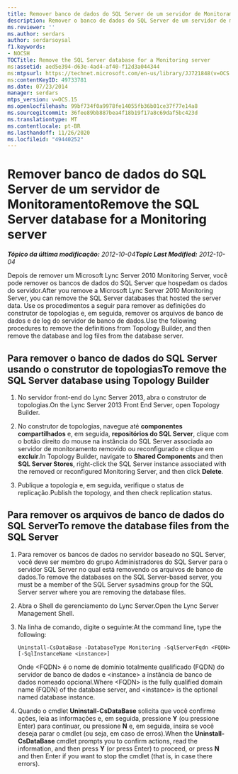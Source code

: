 ```yaml
---
title: Remover banco de dados do SQL Server de um servidor de Monitoramento
description: Remover o banco de dados do SQL Server de um servidor de monitoramento.
ms.reviewer: ''
ms.author: serdars
author: serdarsoysal
f1.keywords:
- NOCSH
TOCTitle: Remove the SQL Server database for a Monitoring server
ms:assetid: aed5e394-d63e-4ad4-af40-f12d3a044344
ms:mtpsurl: https://technet.microsoft.com/en-us/library/JJ721848(v=OCS.15)
ms:contentKeyID: 49733781
ms.date: 07/23/2014
manager: serdars
mtps_version: v=OCS.15
ms.openlocfilehash: 99bf734f0a9978fe14055fb36b01ce37f77e14a8
ms.sourcegitcommit: 36fee89bb887bea4f18b19f17a8c69daf5bc423d
ms.translationtype: MT
ms.contentlocale: pt-BR
ms.lasthandoff: 11/26/2020
ms.locfileid: "49440252"
---
```

# <a name="remove-the-sql-server-database-for-a-monitoring-server"></a><span data-ttu-id="e3d3a-103">Remover banco de dados do SQL Server de um servidor de Monitoramento</span><span class="sxs-lookup"><span data-stu-id="e3d3a-103">Remove the SQL Server database for a Monitoring server</span></span>

<div data-xmlns="http://www.w3.org/1999/xhtml">

<div class="topic" data-xmlns="http://www.w3.org/1999/xhtml" data-msxsl="urn:schemas-microsoft-com:xslt" data-cs="https://msdn.microsoft.com/">

<div data-asp="https://msdn2.microsoft.com/asp">



</div>

<div id="mainSection">

<div id="mainBody"><span data-ttu-id="e3d3a-104">

<span> </span></span><span class="sxs-lookup"><span data-stu-id="e3d3a-104">

<span> </span></span></span>

<span data-ttu-id="e3d3a-105">_**Tópico da última modificação:** 2012-10-04_</span><span class="sxs-lookup"><span data-stu-id="e3d3a-105">_**Topic Last Modified:** 2012-10-04_</span></span>

<span data-ttu-id="e3d3a-106">Depois de remover um Microsoft Lync Server 2010 Monitoring Server, você pode remover os bancos de dados do SQL Server que hospedam os dados do servidor.</span><span class="sxs-lookup"><span data-stu-id="e3d3a-106">After you remove a Microsoft Lync Server 2010 Monitoring Server, you can remove the SQL Server databases that hosted the server data.</span></span> <span data-ttu-id="e3d3a-107">Use os procedimentos a seguir para remover as definições do construtor de topologias e, em seguida, remover os arquivos de banco de dados e de log do servidor de banco de dados.</span><span class="sxs-lookup"><span data-stu-id="e3d3a-107">Use the following procedures to remove the definitions from Topology Builder, and then remove the database and log files from the database server.</span></span>

<div>

## <a name="to-remove-the-sql-server-database-using-topology-builder"></a><span data-ttu-id="e3d3a-108">Para remover o banco de dados do SQL Server usando o construtor de topologias</span><span class="sxs-lookup"><span data-stu-id="e3d3a-108">To remove the SQL Server database using Topology Builder</span></span>

1.  <span data-ttu-id="e3d3a-109">No servidor front-end do Lync Server 2013, abra o construtor de topologias.</span><span class="sxs-lookup"><span data-stu-id="e3d3a-109">On the Lync Server 2013 Front End Server, open Topology Builder.</span></span>

2.  <span data-ttu-id="e3d3a-110">No construtor de topologias, navegue até **componentes compartilhados** e, em seguida, **repositórios do SQL Server**, clique com o botão direito do mouse na instância do SQL Server associada ao servidor de monitoramento removido ou reconfigurado e clique em **excluir**.</span><span class="sxs-lookup"><span data-stu-id="e3d3a-110">In Topology Builder, navigate to **Shared Components** and then **SQL Server Stores**, right-click the SQL Server instance associated with the removed or reconfigured Monitoring Server, and then click **Delete**.</span></span>

3.  <span data-ttu-id="e3d3a-111">Publique a topologia e, em seguida, verifique o status de replicação.</span><span class="sxs-lookup"><span data-stu-id="e3d3a-111">Publish the topology, and then check replication status.</span></span>

</div>

<div>

## <a name="to-remove-the-database-files-from-the-sql-server"></a><span data-ttu-id="e3d3a-112">Para remover os arquivos de banco de dados do SQL Server</span><span class="sxs-lookup"><span data-stu-id="e3d3a-112">To remove the database files from the SQL Server</span></span>

1.  <span data-ttu-id="e3d3a-113">Para remover os bancos de dados no servidor baseado no SQL Server, você deve ser membro do grupo Administradores do SQL Server para o servidor SQL Server no qual está removendo os arquivos de banco de dados.</span><span class="sxs-lookup"><span data-stu-id="e3d3a-113">To remove the databases on the SQL Server-based server, you must be a member of the SQL Server sysadmins group for the SQL Server server where you are removing the database files.</span></span>

2.  <span data-ttu-id="e3d3a-114">Abra o Shell de gerenciamento do Lync Server.</span><span class="sxs-lookup"><span data-stu-id="e3d3a-114">Open the Lync Server Management Shell.</span></span>

3.  <span data-ttu-id="e3d3a-115">Na linha de comando, digite o seguinte:</span><span class="sxs-lookup"><span data-stu-id="e3d3a-115">At the command line, type the following:</span></span>
    
        Uninstall-CsDataBase -DatabaseType Monitoring -SqlServerFqdn <FQDN> [-SqlInstanceName <instance>]
    
    <span data-ttu-id="e3d3a-116">Onde \<FQDN\> é o nome de domínio totalmente qualificado (FQDN) do servidor de banco de dados e \<instance\> a instância de banco de dados nomeado opcional.</span><span class="sxs-lookup"><span data-stu-id="e3d3a-116">Where \<FQDN\> is the fully qualified domain name (FQDN) of the database server, and \<instance\> is the optional named database instance.</span></span>

4.  <span data-ttu-id="e3d3a-117">Quando o cmdlet **Uninstall-CsDataBase** solicita que você confirme ações, leia as informações e, em seguida, pressione **Y** (ou pressione Enter) para continuar, ou pressione **N** e, em seguida, insira se você deseja parar o cmdlet (ou seja, em caso de erros).</span><span class="sxs-lookup"><span data-stu-id="e3d3a-117">When the **Uninstall-CsDataBase** cmdlet prompts you to confirm actions, read the information, and then press **Y** (or press Enter) to proceed, or press **N** and then Enter if you want to stop the cmdlet (that is, in case there errors).</span></span>

<span data-ttu-id="e3d3a-118"></div>

</div>

<span> </span>

</div>

</div>

</span><span class="sxs-lookup"><span data-stu-id="e3d3a-118"></div>

</div>

<span> </span>

</div>

</div>

</span></span></div>

